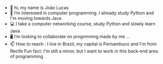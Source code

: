- 👋 hi, my name is João Lucas 
- 👀 I’m interested in computer programming. I already study Python and I'm moving towards Java
- 💻 I take a computer networking course, study Python and slowly learn Java 
- 🖥️ I’m looking to collaborate on progrmming made by me ...
- 📫 How to reach : I live in Brazil, my capital is Pernambuco and I'm from Recife
  Fun fact: I'm still a minor, but I want to work in this back-end area  of ​​programming 
<!---
JLuca18/JLuca18 is a ✨ special ✨ repository because its `README.md` (this file) appears on your GitHub profile.
You can click the Preview link to take a look at your changes.
--->
